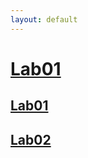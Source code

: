```yaml
---
layout: default
---
```


# <a href="Lab01.html">Lab01</a>

## [Lab01](Lab01.html)

## [Lab02](https://raw.githubusercontent.com/karlho/knowledgemining/main/Lab02.html)
